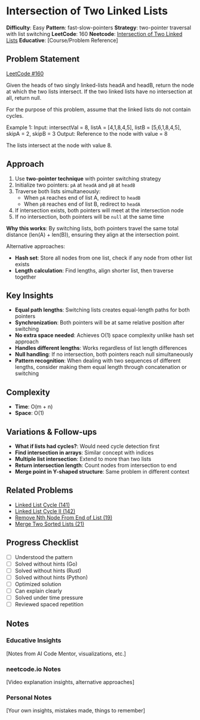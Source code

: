 # Intersection of Two Linked Lists

**Difficulty**: Easy
**Pattern**: fast-slow-pointers
**Strategy**: two-pointer traversal with list switching
**LeetCode**: 160
**Neetcode**: [Intersection of Two Linked Lists](https://neetcode.io/problems/intersection-of-two-linked-lists)
**Educative**: [Course/Problem Reference]

## Problem Statement
[LeetCode #160](https://leetcode.com/problems/intersection-of-two-linked-lists/)

Given the heads of two singly linked-lists headA and headB, return the node at which the two lists intersect. If the two linked lists have no intersection at all, return null.

For the purpose of this problem, assume that the linked lists do not contain cycles.

Example 1:
Input: intersectVal = 8, listA = [4,1,8,4,5], listB = [5,6,1,8,4,5], skipA = 2, skipB = 3
Output: Reference to the node with value = 8

The lists intersect at the node with value 8.

## Approach
1. Use **two-pointer technique** with pointer switching strategy
2. Initialize two pointers: `pA` at `headA` and `pB` at `headB`
3. Traverse both lists simultaneously:
   - When `pA` reaches end of list A, redirect to `headB`
   - When `pB` reaches end of list B, redirect to `headA`
4. If intersection exists, both pointers will meet at the intersection node
5. If no intersection, both pointers will be `null` at the same time

**Why this works**: By switching lists, both pointers travel the same total distance (len(A) + len(B)), ensuring they align at the intersection point.

Alternative approaches:
- **Hash set**: Store all nodes from one list, check if any node from other list exists
- **Length calculation**: Find lengths, align shorter list, then traverse together

## Key Insights
- **Equal path lengths**: Switching lists creates equal-length paths for both pointers
- **Synchronization**: Both pointers will be at same relative position after switching
- **No extra space needed**: Achieves O(1) space complexity unlike hash set approach
- **Handles different lengths**: Works regardless of list length differences
- **Null handling**: If no intersection, both pointers reach null simultaneously
- **Pattern recognition**: When dealing with two sequences of different lengths, consider making them equal length through concatenation or switching

## Complexity
- **Time**: O(m + n)
- **Space**: O(1)

## Variations & Follow-ups
- **What if lists had cycles?**: Would need cycle detection first
- **Find intersection in arrays**: Similar concept with indices
- **Multiple list intersection**: Extend to more than two lists
- **Return intersection length**: Count nodes from intersection to end
- **Merge point in Y-shaped structure**: Same problem in different context

## Related Problems
- [Linked List Cycle (141)](https://leetcode.com/problems/linked-list-cycle/)
- [Linked List Cycle II (142)](https://leetcode.com/problems/linked-list-cycle-ii/)
- [Remove Nth Node From End of List (19)](https://leetcode.com/problems/remove-nth-node-from-end-of-list/)
- [Merge Two Sorted Lists (21)](https://leetcode.com/problems/merge-two-sorted-lists/)

## Progress Checklist
- [ ] Understood the pattern
- [ ] Solved without hints (Go)
- [ ] Solved without hints (Rust)
- [ ] Solved without hints (Python)
- [ ] Optimized solution
- [ ] Can explain clearly
- [ ] Solved under time pressure
- [ ] Reviewed spaced repetition

## Notes
### Educative Insights
[Notes from AI Code Mentor, visualizations, etc.]

### neetcode.io Notes
[Video explanation insights, alternative approaches]

### Personal Notes
[Your own insights, mistakes made, things to remember]
